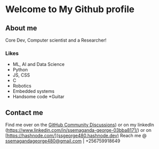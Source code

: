 
# Welcome to My Github profile

## About me
 Core Dev, Computer scientist and a Researcher! 

### Likes
* ML, AI and Data Science
* Python
* JS, CSS
* C
* Robotics
* Embedded systems
* Handsome code
*Guitar


## Contact me
Find me over on the [GitHub Community Discussions](https://github.com/Ssemaganda-George)) or on my linkedIn (https://www.linkedin.com/in/ssemaganda-george-03bba8171/) or on
 [https://hashnode.com/](ssgeorge480.hashnode.dev)
Reach me @ ssemagandageorge480@gmail.com | +256759918649


<!---
Ssemaganda-George/Ssemaganda-George is a ✨ special ✨ repository because its `README.md` (this file) appears on your GitHub profile.
You can click the Preview link to take a look at your changes.
--->
